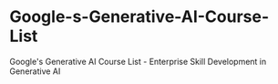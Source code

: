 # Google-s-Generative-AI-Course-List
Google's Generative AI Course List - Enterprise Skill Development in Generative AI
